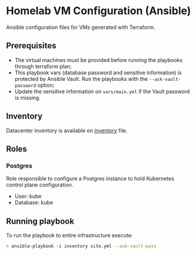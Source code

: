 # Homelab VM Configuration (Ansible)

Ansible configuration files for VMs generated with Terraform.

## Prerequisites

- The virtual machines must be provided before running the playbooks through terraform plan;
- This playbook vars (database password and sensitive information) is protected by Ansible Vault. Run the playbooks with the `--ask-vault-password` option;
- Update the sensitive information on `vars/main.yml` if the Vault password is missing.

## Inventory

Datacenter inventory is available on [inventory](./inventory) file.

## Roles

### Postgres

Role responsible to configure a Postgres instance to hold Kubernetes control plane configuration.

- User: kube
- Database: kube

## Running playbook

To run the playbook to entire infrastructure execute: 

```bash
> ansible-playbook -i inventory site.yml --ask-vault-pass
```